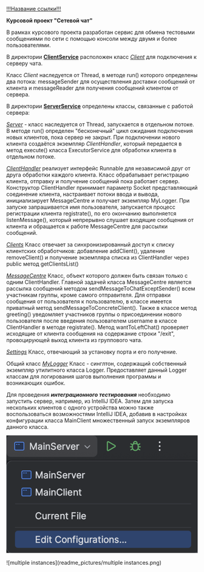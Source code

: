 <a href="!!!ссылка!!!" target="_blank">!!!Название ссылки!!!</a>

**Курсовой проект "Сетевой чат"**

В рамках курсового проекта разработан сервис для обмена 
тестовыми сообщениями по сети с помощью консоли между двумя и
более пользователями.

В директории **<a href="org/example/ClientService" target="_blank">ClientService</a>** расположен класс *<a href="org/example/ClientService/Client.java" target="_blank">Client</a>* для подключения
к серверу чата. 

Класс *Client* наследуется от Thread, в методе run() 
которого определены два потока: messageSender для осуществления доставки 
сообщений от клиента и messageReader для получения сообщений клиентом от сервера.

В директории **<a href="org/example/ServerService" target="_blank">ServerService</a>** определены классы, связанные с работой сервера:

*<a href="org/example/ServerService/Server.java" target="_blank">Server</a>* - класс наследуется от Thread, запускается в отдельном потоке. 
В методе run() определен "бесконечный" цикл ожидания подключения новых клиентов,
пока сервер не закрыт. При подключении нового клиента создаётся экземпляр *ClientHandler*, 
который передается в метод execute() класса ExecutorService для обработки клиента в отдельном потоке.

*<a href="org/example/ServerService/ClientHandler.java" target="_blank">ClientHandler</a>* реализует интерфейс Runnable для независимой друг от друга обработки каждого клиента. 
Класс обрабатывает регистрацию клиента, отправку и получение сообщений пока работает сервер.
Конструктор ClientHandler принимает параметр Socket представляющий соединение клиента, настраивает 
потоки ввода и вывода, инициализирует MessageCentre и получает экземпляр MyLogger.
При запуске запрашивается имя пользователя, запускается процесс регистрации клиента registrate(), 
по его окончанию выполняется listenMessage(), который непрерывно слушает входящие сообщения от клиента и обращается к работе
MessageCentre для рассылки сообщений.

*<a href="org/example/ServerService/Clients.java" target="_blank">Clients</a>*
Класс отвечает за синхронизированный доступ к списку клиентских обработчиков: добавление addClient(), удаление removeClient() 
и получение экземпляра списка из ClientHandler через public метод getClientsList()

*<a href="org/example/ServerService/MessageCentre.java" target="_blank">MessageCentre</a>*
Класс, объект которого должен быть связан только с одним ClientHandler. 
Главной задачей класса MessageCentre является рассылка сообщений методом sendMessageToChatExceptSender() 
всем участникам группы, кроме самого отправителя. Для отправки сообщения от пользователя к пользователю, в классе имеется приватный 
метод sendMessageToConcreteClient(). Также в классе метод greeting() уведомляет участников группы 
о присоединении нового пользователя после введения пользователем username в классе ClientHandler в методе registrate().
Метод wantToLeftChat() проверяет исходящие от клиента сообщения на содержание строки "/exit", провоцирующей выход клиента из группового чата.

*<a href="org/example/ServerService/Settings.java" target="_blank">Settings</a>*
Класс, отвечающий за установку порта и его получение.

Общий класс *<a href="org/example/MyLogger.java" target="_blank">MyLogger</a>*
Класс - синглтон, содержащий собственный экземпляр утилитного класса Logger. Предоставляет данный Logger классам для 
логирования шагов выполнения программы и возникающих ошибок.

Для проведения ***интеграционного тестирования*** необходимо запустить сервер, например, из IntelliJ IDEA. 
Затем для запуска нескольких клиентов с одного устройства можно также воспользоваться возможностями IntelliJ IDEA, 
добавив в настройках конфигурации класса MainClient множественный запуск экземпляров данного класса.

![configurations](readme_pictures/configurations.png)

![multiple instances](readme_pictures/multiple instances.png)